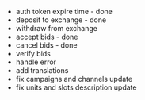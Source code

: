 - auth token expire time - done
- deposit to exchange - done
- withdraw from exchange
- accept bids - done
- cancel bids - done
- verify bids 
- handle error
- add translations
- fix campaigns and channels update
- fix units and slots description update